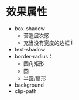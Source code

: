 # 效果属性

* box-shadow
  * 营造层次感
  * 充当没有宽度的边框 Î
* text-shadow
* border-radius：
  * 圆角矩形
  * 圆
  * 半圆/扇形
* background
* clip-path
